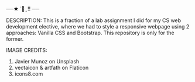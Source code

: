 ──★ ˙🍓 ̟ !! ──

DESCRIPTION:
This is a fraction of a lab assignment I did for my CS web development elective, where
we had to style a responsive webpage using 2 approaches: Vanilla CSS and Bootstrap. 
This repository is only for the former.

IMAGE CREDITS:
1. Javier Munoz on Unsplash
2. vectaicon & artfath on Flaticon
3. icons8.com

